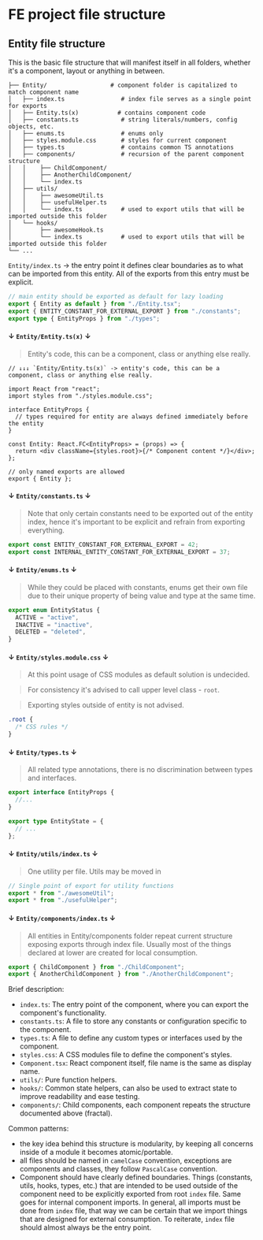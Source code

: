 # FE project file structure

## Entity file structure

This is the basic file structure that will manifest itself in all folders, whether it's a component, layout or anything in between.

```
├── Entity/                  # component folder is capitalized to match component name
│   ├── index.ts                # index file serves as a single point for exports
│   ├── Entity.ts(x)           # contains component code
│   ├── constants.ts            # string literals/numbers, config objects, etc.
│   ├── enums.ts                # enums only
│   ├── styles.module.css       # styles for current component
│   ├── types.ts                # contains common TS annotations
│   ├── components/             # recursion of the parent component structure
│   │    ├── ChildComponent/
│   │    ├── AnotherChildComponent/
│   │    └── index.ts
│   ├── utils/
│   │    ├── awesomeUtil.ts
│   │    ├── usefulHelper.ts
│   │    └── index.ts           # used to export utils that will be imported outside this folder
│   └── hooks/
│        ├── awesomeHook.ts
│        └── index.ts           # used to export utils that will be imported outside this folder
└── ...
```

`Entity/index.ts` -> the entry point it defines clear boundaries as to what can be imported from this entity. All of the exports from this entry must be explicit.

```ts
// main entity should be exported as default for lazy loading
export { Entity as default } from "./Entity.tsx";
export { ENTITY_CONSTANT_FOR_EXTERNAL_EXPORT } from "./constants";
export type { EntityProps } from "./types";
```

#### ↓ `Entity/Entity.ts(x)` ↓

> Entity's code, this can be a component, class or anything else really.

```tsx
// ↓↓↓ `Entity/Entity.ts(x)` -> entity's code, this can be a component, class or anything else really.

import React from "react";
import styles from "./styles.module.css";

interface EntityProps {
  // types required for entity are always defined immediately before the entity
}

const Entity: React.FC<EntityProps> = (props) => {
  return <div className={styles.root}>{/* Component content */}</div>;
};

// only named exports are allowed
export { Entity };
```

#### ↓ `Entity/constants.ts` ↓

> Note that only certain constants need to be exported out of the entity index, hence it's important to be explicit and refrain from exporting everything.

```ts
export const ENTITY_CONSTANT_FOR_EXTERNAL_EXPORT = 42;
export const INTERNAL_ENTITY_CONSTANT_FOR_EXTERNAL_EXPORT = 37;
```

#### ↓ `Entity/enums.ts` ↓

> While they could be placed with constants, enums get their own file due to their unique property of being value and type at the same time.

```ts
export enum EntityStatus {
  ACTIVE = "active",
  INACTIVE = "inactive",
  DELETED = "deleted",
}
```

#### ↓ `Entity/styles.module.css` ↓

> At this point usage of CSS modules as default solution is undecided.

> For consistency it's advised to call upper level class - `root`.

> Exporting styles outside of entity is not advised.

```css
.root {
  /* CSS rules */
}
```

#### ↓ `Entity/types.ts` ↓

> All related type annotations, there is no discrimination between types and interfaces.

```ts
export interface EntityProps {
  //...
}

export type EntityState = {
  // ...
};
```

#### ↓ `Entity/utils/index.ts` ↓

> One utility per file. Utils may be moved in

```ts
// Single point of export for utility functions
export * from "./awesomeUtil";
export * from "./usefulHelper";
```

#### ↓ `Entity/components/index.ts` ↓

> All entities in Entity/components folder repeat current structure exposing exports through index file. Usually most of the things declared at lower are created for local consumption.

```ts
export { ChildComponent } from "./ChildComponent";
export { AnotherChildComponent } from "./AnotherChildComponent";
```

Brief description:

- `index.ts`: The entry point of the component, where you can export the component's functionality.
- `constants.ts`: A file to store any constants or configuration specific to the component.
- `types.ts`: A file to define any custom types or interfaces used by the component.
- `styles.css`: A CSS modules file to define the component's styles.
- `Component.tsx`: React component itself, file name is the same as display name.
- `utils/`: Pure function helpers.
- `hooks/`: Common state helpers, can also be used to extract state to improve readability and ease testing.
- `components/`: Child components, each component repeats the structure documented above (fractal).

Common patterns:

- the key idea behind this structure is modularity, by keeping all concerns inside of a module it becomes atomic/portable.
- all files should be named in `camelCase` convention, exceptions are components and classes, they follow `PascalCase` convention.
- Component should have clearly defined boundaries. Things (constants, utils, hooks, types, etc.) that are intended to be used outside of the component need to be explicitly exported from root `index` file. Same goes for internal component imports. In general, all imports must be done from `index` file, that way we can be certain that we import things that are designed for external consumption. To reiterate, `index` file should almost always be the entry point.
